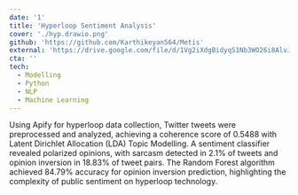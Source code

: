 ```yaml
---
date: '1'
title: 'Hyperloop Sentiment Analysis'
cover: './hyp.drawio.png'
github: 'https://github.com/Karthikeyan564/Metis'
external: 'https://drive.google.com/file/d/1Vg2iXdgBidyqS1Nb3WO26i8AlvJwU99a/view?usp=sharing'
cta: ''
tech:
  - Modelling
  - Python
  - NLP
  - Machine Learning
---
```


Using Apify for hyperloop data collection, Twitter tweets were preprocessed and analyzed, achieving a coherence score of 0.5488 with Latent Dirichlet Allocation (LDA) Topic Modelling. A sentiment classifier revealed polarized opinions, with sarcasm detected in 2.1% of tweets and opinion inversion in 18.83% of tweet pairs. The Random Forest algorithm achieved 84.79% accuracy for opinion inversion prediction, highlighting the complexity of public sentiment on hyperloop technology.